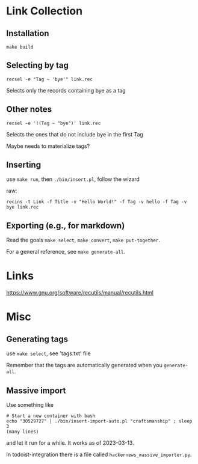 # Link Collection

## Installation

```
make build
```

## Selecting by tag

```
recsel -e "Tag ~ 'bye'" link.rec
```

Selects only the records containing bye as a tag

## Other notes

```
recsel -e '!(Tag ~ "bye")' link.rec
```

Selects the ones that do not include bye in the first Tag

Maybe needs to materialize tags?

## Inserting

use `make run`, then `./bin/insert.pl`, follow the wizard

raw:

```
recins -t Link -f Title -v "Hello World!" -f Tag -v hello -f Tag -v bye link.rec
```

## Exporting (e.g., for markdown)

Read the goals `make select`, `make convert`, `make put-together`.

For a general reference, see `make generate-all`.

# Links

https://www.gnu.org/software/recutils/manual/recutils.html

# Misc

## Generating tags

use `make select`, see 'tags.txt' file

Remember that the tags are automatically generated when you `generate-all`.

## Massive import

Use something like

```
# Start a new container with bash
echo "30529727" | ./bin/insert-import-auto.pl "craftsmanship" ; sleep 3
(many lines)
```

and let it run for a while. It works as of 2023-03-13.

In todoist-integration there is a file called `hackernews_massive_importer.py`.


